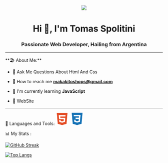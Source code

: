 <div id="header" align="center">
  <img src="https://media.giphy.com/media/zOvBKUUEERdNm/giphy.gif" width="200" />
  <h1 align="center">Hi 👋, I'm Tomas Spolitini</h1>
  <h3 align="center">Passionate Web Developer, Hailing from Argentina</h3>
</div> 

---

<div align="left">
 **🏖️ About Me:**

 - 📜 Ask Me Questions About Html And Css

 - 📮 How to reach me **makakitoshops@gmail.com**

 - 🌱 I'm currently learning **JavaScript**

 - 🔵 WebSite
</div>

---

<div align="left">
  🔨 Languages and Tools:
  <img src="https://github.com/devicons/devicon/blob/master/icons/html5/html5-plain.svg" title="HTML5" alt="HTML" width="40" height="40"/>&nbsp;
  <img src="https://github.com/devicons/devicon/blob/master/icons/css3/css3-plain.svg" title="CSS3" alt="CSS" width="40" height="40"/>&nbsp;
</div>

 📊 My Stats :

[![GitHub Streak](http://github-readme-streak-stats.herokuapp.com?user=Tomas-Spolitini&theme=tokyonight-duo)](https://git.io/streak-stats)

[![Top Langs](https://github-readme-stats.vercel.app/api/top-langs/?username=Tomas-Spolitini&layout=donut)](https://github.com/anuraghazra/github-readme-stats)



